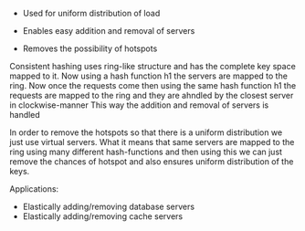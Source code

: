 - Used for uniform distribution of load

- Enables easy addition and removal of servers

- Removes the possibility of hotspots


Consistent hashing uses ring-like structure and has the complete key space mapped to it. Now using a hash function h1 the servers are mapped to the ring.
Now once the requests come then using the same hash function h1 the requests are mapped to the ring and they are ahndled by the closest server in clockwise-manner
This way the addition and removal of servers is handled

In order to remove the hotspots so that there is a uniform distribution we just use virtual servers. What it means that same servers are mapped to the ring using many different hash-functions and then using this we can just remove the chances of hotspot and also ensures uniform distribution of the keys.

Applications:
- Elastically adding/removing database servers
- Elastically adding/removing cache servers

